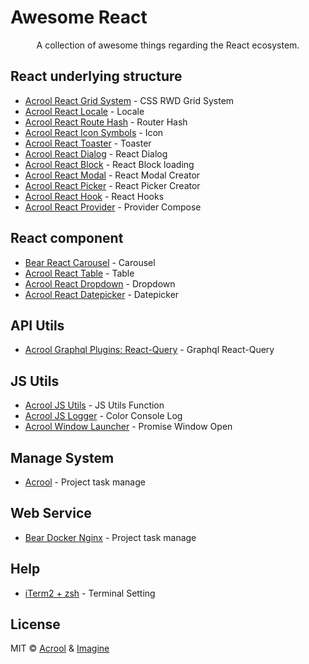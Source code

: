 # Awesome React

<p align="center">
    A collection of awesome things regarding the React ecosystem.
</p>




## React underlying structure

- [Acrool React Grid System](https://github.com/acrool/acrool-react-grid) - CSS RWD Grid System
- [Acrool React Locale](https://github.com/acrool/acrool-react-locale) - Locale
- [Acrool React Route Hash](https://github.com/acrool/acrool-react-router-hash) - Router Hash
- [Acrool React Icon Symbols](https://github.com/acrool/acrool-react-iconsvg) - Icon
- [Acrool React Toaster](https://github.com/acrool/acrool-react-toaster) - Toaster
- [Acrool React Dialog](https://github.com/acrool/acrool-react-dialog) - React Dialog
- [Acrool React Block](https://github.com/acrool/acrool-react-block) - React Block loading
- [Acrool React Modal](https://github.com/acrool/acrool-react-modal) - React Modal Creator
- [Acrool React Picker](https://github.com/acrool/acrool-react-picker) - React Picker Creator
- [Acrool React Hook](https://github.com/acrool/acrool-react-hook) - React Hooks
- [Acrool React Provider](https://github.com/acrool/acrool-react-provider) - Provider Compose


## React component

- [Bear React Carousel](https://github.com/imagine10255/bear-react-carousel) - Carousel
- [Acrool React Table](https://github.com/acrool/acrool-react-table) - Table
- [Acrool React Dropdown](https://github.com/acrool/acrool-react-dropdown) - Dropdown
- [Acrool React Datepicker](https://github.com/acrool/acrool-react-datepicker) - Datepicker


## API Utils

- [Acrool Graphql Plugins: React-Query](https://github.com/acrool/acrool-graphql-codegen) - Graphql React-Query


## JS Utils

- [Acrool JS Utils](https://github.com/imagine10255/acrool-jsutils) - JS Utils Function
- [Acrool JS Logger](https://github.com/acrool/acrool-js-logger) - Color Console Log
- [Acrool Window Launcher](https://github.com/acrool/acrool-window-launcher) - Promise Window Open
  
## Manage System

- [Acrool](https://acrool.com/) - Project task manage

## Web Service

- [Bear Docker Nginx](https://github.com/imagine10255/bear-docker-nginx) - Project task manage


## Help

- [iTerm2 + zsh](https://github.com/imagine10255/mac-terminal-helper) - Terminal Setting



## License

MIT © [Acrool](https://github.com/acrool) & [Imagine](https://github.com/imagine10255)

